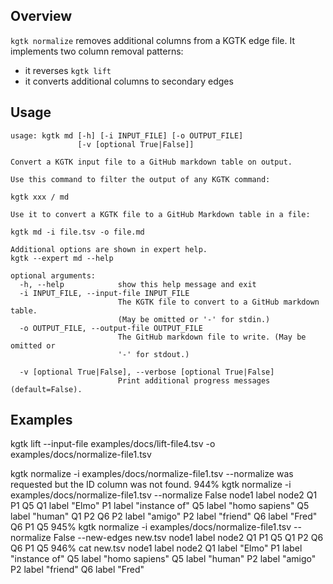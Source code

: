 ## Overview

`kgtk normalize` removes additional columns from a KGTK edge file.
It implements two column removal patterns:

  * it reverses `kgtk lift`
  * it converts additional columns to secondary edges

## Usage

```
usage: kgtk md [-h] [-i INPUT_FILE] [-o OUTPUT_FILE]
               [-v [optional True|False]]

Convert a KGTK input file to a GitHub markdown table on output. 

Use this command to filter the output of any KGTK command: 

kgtk xxx / md 

Use it to convert a KGTK file to a GitHub Markdown table in a file: 

kgtk md -i file.tsv -o file.md

Additional options are shown in expert help.
kgtk --expert md --help

optional arguments:
  -h, --help            show this help message and exit
  -i INPUT_FILE, --input-file INPUT_FILE
                        The KGTK file to convert to a GitHub markdown table.
                        (May be omitted or '-' for stdin.)
  -o OUTPUT_FILE, --output-file OUTPUT_FILE
                        The GitHub markdown file to write. (May be omitted or
                        '-' for stdout.)

  -v [optional True|False], --verbose [optional True|False]
                        Print additional progress messages (default=False).
```

## Examples


kgtk lift --input-file examples/docs/lift-file4.tsv -o examples/docs/normalize-file1.tsv

 kgtk normalize -i examples/docs/normalize-file1.tsv
--normalize was requested but the ID column was not found.
944% kgtk normalize -i examples/docs/normalize-file1.tsv --normalize False
node1   label   node2
Q1      P1      Q5
Q1      label   "Elmo"
P1      label   "instance of"
Q5      label   "homo sapiens"
Q5      label   "human"
Q1      P2      Q6
P2      label   "amigo"
P2      label   "friend"
Q6      label   "Fred"
Q6      P1      Q5
945% kgtk normalize -i examples/docs/normalize-file1.tsv --normalize False --new-edges new.tsv
node1   label   node2
Q1      P1      Q5
Q1      P2      Q6
Q6      P1      Q5
946% cat new.tsv
node1   label   node2
Q1      label   "Elmo"
P1      label   "instance of"
Q5      label   "homo sapiens"
Q5      label   "human"
P2      label   "amigo"
P2      label   "friend"
Q6      label   "Fred"
